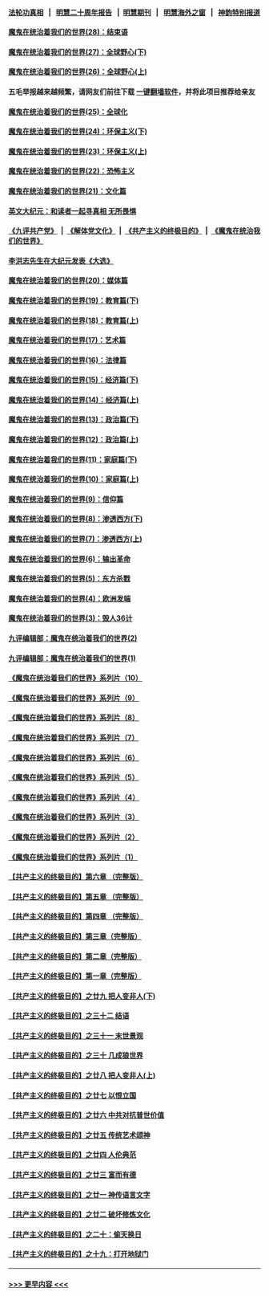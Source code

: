 #### [法轮功真相](https://github.com/gfw-breaker/truth/blob/master/README.md?t=0) &nbsp;&nbsp;|&nbsp;&nbsp; [明慧二十周年报告](https://github.com/gfw-breaker/mh-reports/blob/master/README.md?t=0) &nbsp;&nbsp;|&nbsp;&nbsp;[明慧期刊](https://github.com/gfw-breaker/mh-qikan) &nbsp;&nbsp;|&nbsp;&nbsp; [明慧海外之窗](https://github.com/gfw-breaker/mh-news/blob/master/README.md?t=0) &nbsp;&nbsp;|&nbsp;&nbsp; [神韵特别报道](https://github.com/gfw-breaker/mh-news/blob/master/shenyun.md?t=0)
#### [魔鬼在统治着我们的世界(28)：结束语](../pages/nsc422/n10936246.md?t=07051101) 
#### [魔鬼在统治着我们的世界(27)：全球野心(下)](../pages/nsc422/n10928319.md?t=07051101) 
#### [魔鬼在统治着我们的世界(26)：全球野心(上)](../pages/nsc422/n10900318.md?t=07051101) 
#### 五毛举报越来越频繁，请网友们前往下载 [一键翻墙软件](https://github.com/gfw-breaker/ssr-accounts)，并将此项目推荐给亲友
#### [魔鬼在统治着我们的世界(25)：全球化](../pages/nsc422/n10788205.md?t=07051101) 
#### [魔鬼在统治着我们的世界(24)：环保主义(下)](../pages/nsc422/n10695307.md?t=07051101) 
#### [魔鬼在统治着我们的世界(23)：环保主义(上)](../pages/nsc422/n10688613.md?t=07051101) 
#### [魔鬼在统治着我们的世界(22)：恐怖主义](../pages/nsc422/n10614727.md?t=07051101) 
#### [魔鬼在统治着我们的世界(21)：文化篇](../pages/nsc422/n10597706.md?t=07051101) 
#### [英文大纪元：和读者一起寻真相 无所畏惧](../pages/nsc422/n12542027.md?t=07051101) 
#### [《九评共产党》](https://github.com/begood0513/9ping.md/blob/master/README.md) &nbsp;|&nbsp; [《解体党文化》](../../../../jtdwh.md/blob/master/README.md)  &nbsp;|&nbsp; [《共产主义的终极目的》](../../../../gczydzjmd.md/blob/master/README.md) &nbsp;|&nbsp; [《魔鬼在统治我们的世界》](../../../../mgztzwmdsj.md/blob/master/README.md) 
#### [李洪志先生在大纪元发表《大选》](../pages/nsc422/n12534746.md?t=07051101) 
#### [魔鬼在统治着我们的世界(20)：媒体篇](../pages/nsc422/n10586579.md?t=07051101) 
#### [魔鬼在统治着我们的世界(19)：教育篇(下)](../pages/nsc422/n10564808.md?t=07051101) 
#### [魔鬼在统治着我们的世界(18)：教育篇(上)](../pages/nsc422/n10526970.md?t=07051101) 
#### [魔鬼在统治着我们的世界(17)：艺术篇](../pages/nsc422/n10499093.md?t=07051101) 
#### [魔鬼在统治着我们的世界(16)：法律篇](../pages/nsc422/n10485969.md?t=07051101) 
#### [魔鬼在统治着我们的世界(15)：经济篇(下)](../pages/nsc422/n10469975.md?t=07051101) 
#### [魔鬼在统治着我们的世界(14)：经济篇(上)](../pages/nsc422/n10457370.md?t=07051101) 
#### [魔鬼在统治着我们的世界(13)：政治篇(下)](../pages/nsc422/n10448270.md?t=07051101) 
#### [魔鬼在统治着我们的世界(12)：政治篇(上)](../pages/nsc422/n10444576.md?t=07051101) 
#### [魔鬼在统治着我们的世界(11)：家庭篇(下)](../pages/nsc422/n10440961.md?t=07051101) 
#### [魔鬼在统治着我们的世界(10)：家庭篇(上)](../pages/nsc422/n10435448.md?t=07051101) 
#### [魔鬼在统治着我们的世界(9)：信仰篇](../pages/nsc422/n10432159.md?t=07051101) 
#### [魔鬼在统治着我们的世界(8)：渗透西方(下)](../pages/nsc422/n10429603.md?t=07051101) 
#### [魔鬼在统治着我们的世界(7)：渗透西方(上)](../pages/nsc422/n10426013.md?t=07051101) 
#### [魔鬼在统治着我们的世界(6)：输出革命](../pages/nsc422/n10421536.md?t=07051101) 
#### [魔鬼在统治着我们的世界(5)：东方杀戮](../pages/nsc422/n10417707.md?t=07051101) 
#### [魔鬼在统治着我们的世界(4)：欧洲发端](../pages/nsc422/n10414890.md?t=07051101) 
#### [魔鬼在统治着我们的世界(3)：毁人36计](../pages/nsc422/n10411583.md?t=07051101) 
#### [九评编辑部：魔鬼在统治着我们的世界(2)](../pages/nsc422/n10410036.md?t=07051101) 
#### [九评编辑部：魔鬼在统治着我们的世界(1)](../pages/nsc422/n10406825.md?t=07051101) 
#### [《魔鬼在统治着我们的世界》系列片（10）](../pages/nsc422/n12292670.md?t=07051101) 
#### [《魔鬼在统治着我们的世界》系列片（9）](../pages/nsc422/n12290859.md?t=07051101) 
#### [《魔鬼在统治着我们的世界》系列片（8）](../pages/nsc422/n12287445.md?t=07051101) 
#### [《魔鬼在统治着我们的世界》系列片（7）](../pages/nsc422/n12283425.md?t=07051101) 
#### [《魔鬼在统治着我们的世界》系列片（6）](../pages/nsc422/n12282314.md?t=07051101) 
#### [《魔鬼在统治着我们的世界》系列片（5）](../pages/nsc422/n12281419.md?t=07051101) 
#### [《魔鬼在统治着我们的世界》系列片（4）](../pages/nsc422/n12274024.md?t=07051101) 
#### [《魔鬼在统治着我们的世界》系列片（3）](../pages/nsc422/n12271322.md?t=07051101) 
#### [《魔鬼在统治着我们的世界》系列片（2）](../pages/nsc422/n12269049.md?t=07051101) 
#### [《魔鬼在统治着我们的世界》系列片（1）](../pages/nsc422/n12267575.md?t=07051101) 
#### [【共产主义的终极目的】第六章 （完整版）](../pages/nsc422/n11428913.md?t=07051101) 
#### [【共产主义的终极目的】第五章 （完整版）](../pages/nsc422/n11428912.md?t=07051101) 
#### [【共产主义的终极目的】第四章 （完整版）](../pages/nsc422/n11428907.md?t=07051101) 
#### [【共产主义的终极目的】第三章（完整版）](../pages/nsc422/n11428848.md?t=07051101) 
#### [【共产主义的终极目的】第二章（完整版）](../pages/nsc422/n11428831.md?t=07051101) 
#### [【共产主义的终极目的】第一章（完整版）](../pages/nsc422/n11417651.md?t=07051101) 
#### [【共产主义的终极目的】之廿九 把人变非人(下)](../pages/nsc422/n11344140.md?t=07051101) 
#### [【共产主义的终极目的】之三十二 结语](../pages/nsc422/n11360535.md?t=07051101) 
#### [【共产主义的终极目的】之三十一 末世景观](../pages/nsc422/n11351129.md?t=07051101) 
#### [【共产主义的终极目的】之三十 几成狼世界](../pages/nsc422/n11348280.md?t=07051101) 
#### [【共产主义的终极目的】之廿八 把人变非人(上)](../pages/nsc422/n11340492.md?t=07051101) 
#### [【共产主义的终极目的】之廿七 以恨立国](../pages/nsc422/n11336944.md?t=07051101) 
#### [【共产主义的终极目的】之廿六 中共对抗普世价值](../pages/nsc422/n11324785.md?t=07051101) 
#### [【共产主义的终极目的】之廿五 传统艺术颂神](../pages/nsc422/n11296396.md?t=07051101) 
#### [【共产主义的终极目的】之廿四 人伦典范](../pages/nsc422/n11296397.md?t=07051101) 
#### [【共产主义的终极目的】之廿三 富而有德](../pages/nsc422/n11283598.md?t=07051101) 
#### [【共产主义的终极目的】之廿一 神传语言文字](../pages/nsc422/n11263265.md?t=07051101) 
#### [【共产主义的终极目的】之廿二 破坏修炼文化](../pages/nsc422/n11245728.md?t=07051101) 
#### [【共产主义的终极目的】之二十：偷天换日](../pages/nsc422/n11238846.md?t=07051101) 
#### [【共产主义的终极目的】之十九：打开地狱门](../pages/nsc422/n11206376.md?t=07051101) 

----
#### [ >>> 更早内容 <<< ](../indexes/nsc422-earlier.md)
